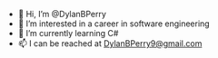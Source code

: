 - 👋 Hi, I’m @DylanBPerry
- 👀 I’m interested in a career in software engineering
- 🌱 I’m currently learning C#
- 📫 I can be reached at DylanBPerry9@gmail.com
<!---
DylanBPerry/DylanBPerry is a ✨ special ✨ repository because its `README.md` (this file) appears on your GitHub profile.
You can click the Preview link to take a look at your changes.
--->
